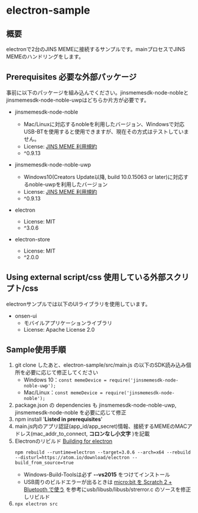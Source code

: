 # electron-sample

## 概要

electronで2台のJINS MEMEに接続するサンプルです。mainプロセスでJINS MEMEのハンドリングをします。

## Prerequisites 必要な外部パッケージ

事前に以下のパッケージを組み込んでください。jinsmemesdk-node-nobleとjinsmemesdk-node-noble-uwpはどちらか片方が必要です。

- jinsmemesdk-node-noble
    - Mac/Linuxに対応するnobleを利用したバージョン、Windowsで対応USB-BTを使用すると使用できますが、現在その方式はテストしていません。
    - License: [JINS MEME 利用規約](https://jins-meme.com/ja/terms)
    - ^0.9.13
    
- jinsmemesdk-node-noble-uwp
    - Windows10(Creators Update以降, build 10.0.15063 or later)に対応するnoble-uwpを利用したバージョン
    - License: [JINS MEME 利用規約](https://jins-meme.com/ja/terms)
    - ^0.9.13

- electron
    - License: MIT
    - ^3.0.6

- electron-store
    - License: MIT
    - ^2.0.0    

## Using external script/css 使用している外部スクリプト/css

electronサンプルでは以下のUIライブラリを使用しています。

- onsen-ui
    - モバイルアプリケーションライブラリ
    - License: Apache License 2.0

## Sample使用手順

1. git clone したあと、electron-sample/src/main.js の以下のSDK読み込み個所を必要に応じて修正してください
    - Windows 10：`const memeDevice = require('jinsmemesdk-node-noble-uwp');` 
    - Mac/Linux：`const memeDevice = require('jinsmemesdk-node-noble');` 
1. package.json の dependencies も jinsmemesdk-node-noble-uwp, jinsmemesdk-node-noble を必要に応じて修正
1. npm install '**Listed in prerequisites**'
1. main.js内のアプリ認証(app_id/app_secret)情報、接続するMEMEのMACアドレス(mac_addr_to_connect, **コロンなし小文字** )を記載
1. Electronのリビルド [Building for electron](https://github.com/jasongin/noble-uwp)
    ```
    npm rebuild --runtime=electron --target=3.0.6 --arch=x64 --rebuild --disturl=https://atom.io/download/electron --build_from_source=true
    ```
    - Windows-Build-Toolsは必ず **--vs2015** をつけてインストール
    - USB周りのビルドエラーが出るときは [micro:bit を Scratch 2 + Bluetooth で使う](https://qiita.com/memakura/items/dc5cf2ff39d24ceb53ff) を参考にusb/libusb/libusb/strerror.c のソースを修正しリビルド
1. `npx electron src`
